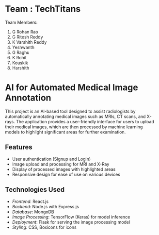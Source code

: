 # Team : TechTitans

Team Members:
1. G Rohan Rao
2. G Ritesh Reddy 
3. K Varshith Reddy
4. Yeshwanth
5. G Raghu
6. K Rohit
7. Kouskik
8. Harshith

# AI for Automated Medical Image Annotation

This project is an AI-based tool designed to assist radiologists by automatically annotating medical images such as MRIs, CT scans, and X-rays. The application provides a user-friendly interface for users to upload their medical images, which are then processed by machine learning models to highlight significant areas for further examination.

## Features

- User authentication (Signup and Login)
- Image upload and processing for MRI and X-Ray
- Display of processed images with highlighted areas
- Responsive design for ease of use on various devices

## Technologies Used

- *Frontend*: React.js
- *Backend*: Node.js with Express.js
- *Database*: MongoDB
- *Image Processing*: TensorFlow (Keras) for model inference
- *Deployment*: Flask for serving the image processing model
- *Styling*: CSS, Boxicons for icons

